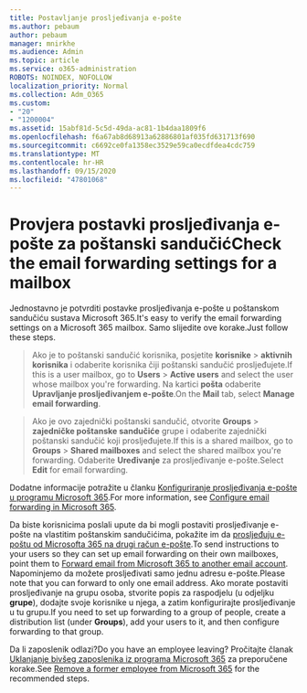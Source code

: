 ```yaml
---
title: Postavljanje prosljeđivanja e-pošte
ms.author: pebaum
author: pebaum
manager: mnirkhe
ms.audience: Admin
ms.topic: article
ms.service: o365-administration
ROBOTS: NOINDEX, NOFOLLOW
localization_priority: Normal
ms.collection: Adm_O365
ms.custom:
- "20"
- "1200004"
ms.assetid: 15abf81d-5c5d-49da-ac81-1b4daa1809f6
ms.openlocfilehash: f6a67ab8d68913a62886801af035fd631713f690
ms.sourcegitcommit: c6692ce0fa1358ec3529e59ca0ecdfdea4cdc759
ms.translationtype: MT
ms.contentlocale: hr-HR
ms.lasthandoff: 09/15/2020
ms.locfileid: "47801068"
---
```

# <a name="check-the-email-forwarding-settings-for-a-mailbox"></a><span data-ttu-id="0663d-102">Provjera postavki prosljeđivanja e-pošte za poštanski sandučić</span><span class="sxs-lookup"><span data-stu-id="0663d-102">Check the email forwarding settings for a mailbox</span></span>

<span data-ttu-id="0663d-103">Jednostavno je potvrditi postavke prosljeđivanja e-pošte u poštanskom sandučiću sustava Microsoft 365.</span><span class="sxs-lookup"><span data-stu-id="0663d-103">It's easy to verify the email forwarding settings on a Microsoft 365 mailbox.</span></span> <span data-ttu-id="0663d-104">Samo slijedite ove korake.</span><span class="sxs-lookup"><span data-stu-id="0663d-104">Just follow these steps.</span></span>
  
> <span data-ttu-id="0663d-105">Ako je to poštanski sandučić korisnika, posjetite **korisnike** \> **aktivnih korisnika** i odaberite korisnika čiji poštanski sandučić prosljeđujete.</span><span class="sxs-lookup"><span data-stu-id="0663d-105">If this is a user mailbox, go to **Users** \> **Active users** and select the user whose mailbox you're forwarding.</span></span> <span data-ttu-id="0663d-106">Na kartici **pošta** odaberite **Upravljanje prosljeđivanjem e-pošte**.</span><span class="sxs-lookup"><span data-stu-id="0663d-106">On the **Mail** tab, select **Manage email forwarding**.</span></span>

> <span data-ttu-id="0663d-107">Ako je ovo zajednički poštanski sandučić, otvorite **Groups** \> **zajedničke poštanske sandučiće** grupe i odaberite zajednički poštanski sandučić koji prosljeđujete.</span><span class="sxs-lookup"><span data-stu-id="0663d-107">If this is a shared mailbox, go to **Groups** \> **Shared mailboxes** and select the shared mailbox you're forwarding.</span></span> <span data-ttu-id="0663d-108">Odaberite **Uređivanje** za prosljeđivanje e-pošte.</span><span class="sxs-lookup"><span data-stu-id="0663d-108">Select **Edit** for email forwarding.</span></span>

<span data-ttu-id="0663d-109">Dodatne informacije potražite u članku [Konfiguriranje prosljeđivanja e-pošte u programu Microsoft 365](https://docs.microsoft.com/microsoft-365/admin/email/configure-email-forwarding).</span><span class="sxs-lookup"><span data-stu-id="0663d-109">For more information, see [Configure email forwarding in Microsoft 365](https://docs.microsoft.com/microsoft-365/admin/email/configure-email-forwarding).</span></span>
  
<span data-ttu-id="0663d-110">Da biste korisnicima poslali upute da bi mogli postaviti prosljeđivanje e-pošte na vlastitim poštanskim sandučićima, pokažite im da [prosljeđuju e-poštu od Microsofta 365 na drugi račun e-pošte](https://support.office.com/article/Forward-email-from-Office-365-to-another-email-account-1ed4ee1e-74f8-4f53-a174-86b748ff6a0e).</span><span class="sxs-lookup"><span data-stu-id="0663d-110">To send instructions to your users so they can set up email forwarding on their own mailboxes, point them to [Forward email from Microsoft 365 to another email account](https://support.office.com/article/Forward-email-from-Office-365-to-another-email-account-1ed4ee1e-74f8-4f53-a174-86b748ff6a0e).</span></span> <span data-ttu-id="0663d-111">Napominjemo da možete prosljeđivati samo jednu adresu e-pošte.</span><span class="sxs-lookup"><span data-stu-id="0663d-111">Please note that you can forward to only one email address.</span></span> <span data-ttu-id="0663d-112">Ako morate postaviti prosljeđivanje na grupu osoba, stvorite popis za raspodjelu (u odjeljku **grupe**), dodajte svoje korisnike u njega, a zatim konfigurirajte prosljeđivanje u tu grupu.</span><span class="sxs-lookup"><span data-stu-id="0663d-112">If you need to set up forwarding to a group of people, create a distribution list (under **Groups**), add your users to it, and then configure forwarding to that group.</span></span>
  
<span data-ttu-id="0663d-113">Da li zaposlenik odlazi?</span><span class="sxs-lookup"><span data-stu-id="0663d-113">Do you have an employee leaving?</span></span> <span data-ttu-id="0663d-114">Pročitajte članak [Uklanjanje bivšeg zaposlenika iz programa Microsoft 365](https://docs.microsoft.com/microsoft-365/admin/add-users/remove-former-employee) za preporučene korake.</span><span class="sxs-lookup"><span data-stu-id="0663d-114">See [Remove a former employee from Microsoft 365](https://docs.microsoft.com/microsoft-365/admin/add-users/remove-former-employee) for the recommended steps.</span></span>